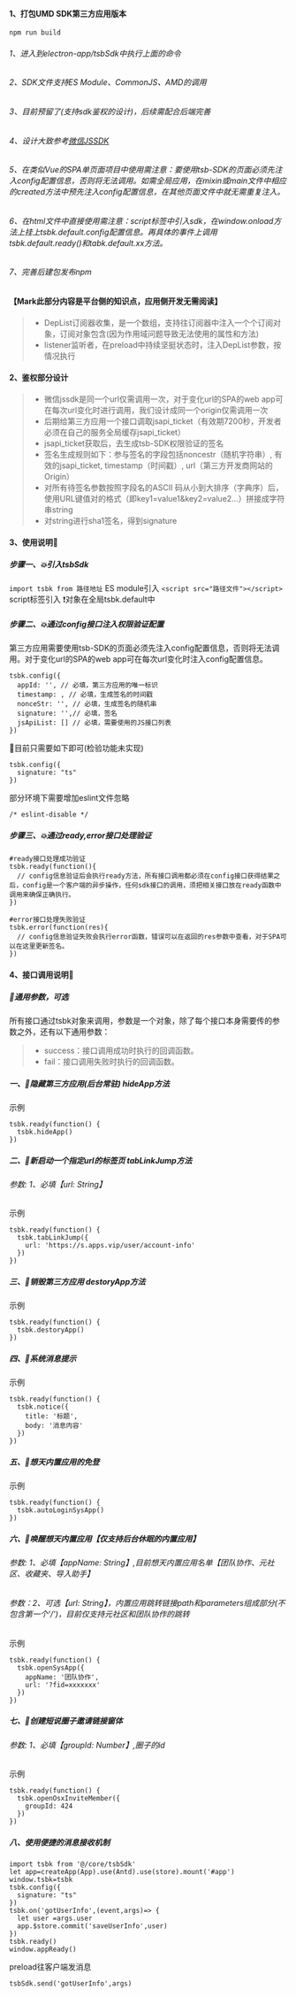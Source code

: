 #### 1、打包UMD SDK第三方应用版本
`npm run build`

###### 1、进入到electron-app/tsbSdk中执行上面的命令
###### 2、SDK文件支持ES Module、CommonJS、AMD的调用
###### 3、目前预留了(支持sdk鉴权的设计)，后续需配合后端完善
###### 4、设计大致参考[微信JSSDK](https://developers.weixin.qq.com/doc/offiaccount/OA_Web_Apps/JS-SDK.html#1)
###### 5、在类似Vue的SPA单页面项目中使用需注意：要使用tsb-SDK的页面必须先注入config配置信息，否则将无法调用。如需全局应用，在mixin或main文件中相应的created方法中预先注入config配置信息，在其他页面文件中就无需重复注入。
###### 6、在html文件中直接使用需注意：script标签中引入sdk，在window.onload方法上挂上tsbk.default.config配置信息。再具体的事件上调用tsbk.default.ready()和tabk.default.xx方法。
###### 7、完善后建包发布npm

#### 【Mark此部分内容是平台侧的知识点，应用侧开发无需阅读】
>- DepList订阅器收集，是一个数组，支持往订阅器中注入一个个订阅对象，订阅对象包含(因为作用域问题导致无法使用的属性和方法)
>- listener监听者，在preload中持续坚挺状态时，注入DepList参数，按情况执行


#### 2、鉴权部分设计
>- 微信jssdk是同一个url仅需调用一次，对于变化url的SPA的web app可在每次url变化时进行调用，我们设计成同一个origin仅需调用一次
>- 后期给第三方应用一个接口调取jsapi_ticket（有效期7200秒，开发者必须在自己的服务全局缓存jsapi_ticket）
>- jsapi_ticket获取后，去生成tsb-SDK权限验证的签名
>- 签名生成规则如下：参与签名的字段包括noncestr（随机字符串）, 有效的jsapi_ticket, timestamp（时间戳）, url（第三方开发商网站的Origin）
>- 对所有待签名参数按照字段名的ASCII 码从小到大排序（字典序）后，使用URL键值对的格式（即key1=value1&key2=value2…）拼接成字符串string
>- 对string进行sha1签名，得到signature


#### 3、使用说明📖

##### 步骤一、💥引入tsbSdk
`import tsbk from 路径地址`  ES module引入
`<script src="路径文件"></script>`  script标签引入 ❗️对象在全局tsbk.default中

##### 步骤二、💥通过config接口注入权限验证配置
第三方应用需要使用tsb-SDK的页面必须先注入config配置信息，否则将无法调用。对于变化url的SPA的web app可在每次url变化时注入config配置信息。
```
tsbk.config({
  appId: '', // 必填，第三方应用的唯一标识
  timestamp: , // 必填，生成签名的时间戳
  nonceStr: '', // 必填，生成签名的随机串
  signature: '',// 必填，签名
  jsApiList: [] // 必填，需要使用的JS接口列表
})
```
👀目前只需要如下即可(检验功能未实现)
```
tsbk.config({
  signature: "ts"
})
```

部分环境下需要增加eslint文件忽略
```
/* eslint-disable */
```

##### 步骤三、💥通过ready,error接口处理验证
```
#ready接口处理成功验证
tsbk.ready(function(){
  // config信息验证后会执行ready方法，所有接口调用都必须在config接口获得结果之后，config是一个客户端的异步操作，任何sdk接口的调用，须把相关接口放在ready函数中调用来确保正确执行。
})
```

```
#error接口处理失败验证
tsbk.error(function(res){
  // config信息验证失败会执行error函数，错误可以在返回的res参数中查看，对于SPA可以在这里更新签名。
})

```

#### 4、接口调用说明📖
##### 🤔通用参数，可选
所有接口通过tsbk对象来调用，参数是一个对象，除了每个接口本身需要传的参数之外，还有以下通用参数：
>- success：接口调用成功时执行的回调函数。
>- fail：接口调用失败时执行的回调函数。

##### 一、🧊隐藏第三方应用(后台常驻) hideApp方法
示例
```
tsbk.ready(function() {
  tsbk.hideApp()
})
```
##### 二、🧊新启动一个指定url的标签页 tabLinkJump方法
###### 参数: 1、必填【url: String】
示例
```
tsbk.ready(function() {
  tsbk.tabLinkJump({
    url: 'https://s.apps.vip/user/account-info'
  })
})

```
##### 三、🧊销毁第三方应用 destoryApp方法
示例
```
tsbk.ready(function() {
  tsbk.destoryApp()
})
```

##### 四、🧊系统消息提示
示例
```
tsbk.ready(function() {
  tsbk.notice({
    title: '标题',
    body: '消息内容'
  })
})
```

##### 五、🧊想天内置应用的免登
示例
```
tsbk.ready(function() {
  tsbk.autoLoginSysApp()
})
```

##### 六、🧊唤醒想天内置应用【仅支持后台休眠的内置应用】
###### 参数: 1、必填【appName: String】,目前想天内置应用名单【团队协作、元社区、收藏夹、导入助手】
###### 参数：2、可选【url: String】，内置应用跳转链接path和parameters组成部分(不包含第一个'/')，目前仅支持元社区和团队协作的跳转
示例
```
tsbk.ready(function() {
  tsbk.openSysApp({
    appName: '团队协作',
    url: '?fid=xxxxxxx'
  })
})
```

#####  七、🧊创建短说圈子邀请链接窗体
###### 参数: 1、必填【groupId: Number】,圈子的id
示例
```
tsbk.ready(function() {
  tsbk.openOsxInviteMember({
    groupId: 424
  })
})
```

#####  八、使用便捷的消息接收机制
```
import tsbk from '@/core/tsbSdk'
let app=createApp(App).use(Antd).use(store).mount('#app')
window.tsbk=tsbk
tsbk.config({
  signature: "ts"
})
tsbk.on('gotUserInfo',(event,args)=> {
  let user =args.user 
  app.$store.commit('saveUserInfo',user)
})
tsbk.ready()
window.appReady()
```

preload往客户端发消息
```
tsbSdk.send('gotUserInfo',args)
```